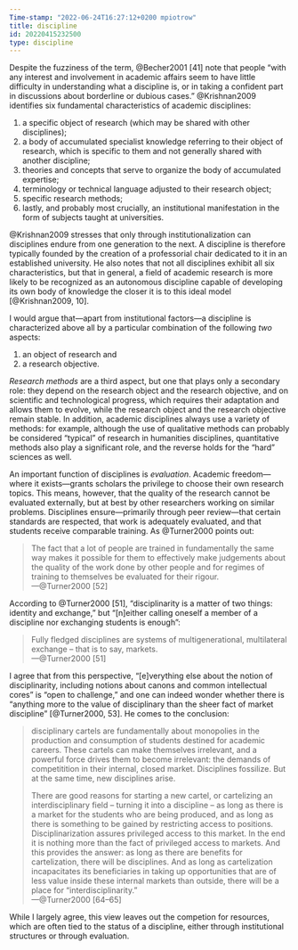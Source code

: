 ```yaml
---
Time-stamp: "2022-06-24T16:27:12+0200 mpiotrow"
title: discipline
id: 20220415232500
type: discipline
---
```


Despite the fuzziness of the term, @Becher2001 [41] note that people “with any interest and involvement in academic affairs seem to have little difficulty in understanding what a discipline is, or in taking a confident part in discussions about borderline or dubious cases.”  @Krishnan2009 identifies six fundamental characteristics of academic disciplines:

1. a specific object of research (which may be shared with other disciplines);
2. a body of accumulated specialist knowledge referring to their object of research, which is specific to them and not generally shared with another discipline;
3. theories and concepts that serve to organize the body of accumulated expertise;
4. terminology or technical language adjusted to their research object;
5. specific research methods;
6. lastly, and probably most crucially, an institutional manifestation in the form of subjects taught at universities.

@Krishnan2009 stresses that only through institutionalization can disciplines endure from one generation to the next.  A discipline is therefore typically founded by the creation of a professorial chair dedicated to it in an established university.  He also notes that not all disciplines exhibit all six characteristics, but that in general, a field of academic research is more likely to be recognized as an autonomous discipline capable of developing its own body of knowledge the closer it is to this ideal model [@Krishnan2009, 10].

I would argue that—apart from institutional factors—a discipline is characterized above all by a particular combination of the following *two* aspects:

1. an object of research and
2. a research objective.

*Research methods* are a third aspect, but one that plays only a secondary role: they depend on the research object and the research objective, and on scientific and technological progress, which requires their adaptation and allows them to evolve, while the research object and the research objective remain stable.  In addition, academic disciplines always use a variety of methods: for example, although the use of qualitative methods can probably be considered “typical” of research in humanities disciplines, quantitative methods also play a significant role, and the reverse holds for the “hard” sciences as well.

An important function of disciplines is *evaluation*.  Academic freedom—where it exists—grants scholars the privilege to choose their own research topics.  This means, however, that the quality of the research cannot be evaluated externally, but at best by other researchers working on similar problems.  Disciplines ensure—primarily through peer review—that certain standards are respected, that work is adequately evaluated, and that students receive comparable training.  As @Turner2000 points out:

> The fact that a lot of people are trained in fundamentally the same way makes it possible for them to effectively make judgements about the quality of the work done by other people and for regimes of training to themselves be evaluated for their rigour.  
—@Turner2000 [52]

According to @Turner2000 [51], “disciplinarity is a matter of two things: identity and exchange,” but “[n]either calling oneself a member of a discipline nor exchanging students is enough”:

> Fully fledged disciplines are systems of multigenerational, multilateral exchange – that is to say, markets.  
—@Turner2000 [51]

I agree that from this perspective, “[e]verything else about the notion of disciplinarity, including notions about canons and common intellectual cores” is “open to challenge,” and one can indeed wonder whether there is “anything more to the value of disciplinary than the sheer fact of market discipline” [@Turner2000, 53].  He comes to the conclusion:

> disciplinary cartels are fundamentally about monopolies in the production and consumption of students destined for academic careers.  These cartels can make themselves irrelevant, and a powerful force drives them to become irrelevant: the demands of competitition in their internal, closed market.  Disciplines fossilize.  But at the same time, new disciplines arise.
>
> There are good reasons for starting a new cartel, or cartelizing an interdisciplinary field – turning it into a discipline – as long as there is a market for the students who are being produced, and as long as there is something to be gained by restricting access to positions.  Disciplinarization assures privileged access to this market.  In the end it is nothing more than the fact of privileged access to markets.  And this provides the answer: as long as there are benefits for cartelization, there will be disciplines.  And as long as cartelization incapacitates its  beneficiaries in taking up opportunities that are of less value inside these internal markets than outside, there will be a place for “interdisciplinarity.”  
—@Turner2000 [64–65]

While I largely agree, this view leaves out the competion for resources, which are often tied to the status of a discipline, either through institutional structures or through evaluation.

